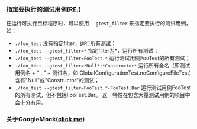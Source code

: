 ### 指定要执行的测试用例(<a href="https://www.cnblogs.com/xiuzhublog/p/13554370.html" title="2.3运行单元测试">RE.</a>)

在运行可执行目标程序时，可以使用 `--gtest_filter` 来指定要执行的测试用例，如：

* `./foo_test` 没有指定filter，运行所有测试；
* `./foo_test --gtest_filter=*` 指定filter为*，运行所有测试；
* `./foo_test --gtest_filter=FooTest.*` 运行测试用例FooTest的所有测试；
* `./foo_test --gtest_filter=*Null*:*Constructor*` 运行所有全名（即测试用例名 + “ . ” + 测试名，如
  GlobalConfigurationTest.noConfigureFileTest）含有"Null"或"Constructor"的测试；
* `./foo_test --gtest_filter=FooTest.*-FooTest.Bar` 运行测试用例FooTest的所有测试，但不包括FooTest.Bar。 这一特性在包含大量测试用例的项目中会十分有用。

### 关于GoogleMock(<a href="https://www.cnblogs.com/xiuzhublog/p/13554370.html" title="第三章开始介绍GoogleMock">click me</a>)